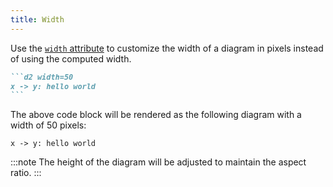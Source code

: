 ```yaml
---
title: Width
---
```


Use the [`width` attribute](/attributes/#width) to customize the width of a diagram in pixels instead of using the computed width.

````md title="src/content/docs/example.md"
```d2 width=50
x -> y: hello world
```
````

The above code block will be rendered as the following diagram with a width of 50 pixels:

```d2 width=50
x -> y: hello world
```

:::note
The height of the diagram will be adjusted to maintain the aspect ratio.
:::
